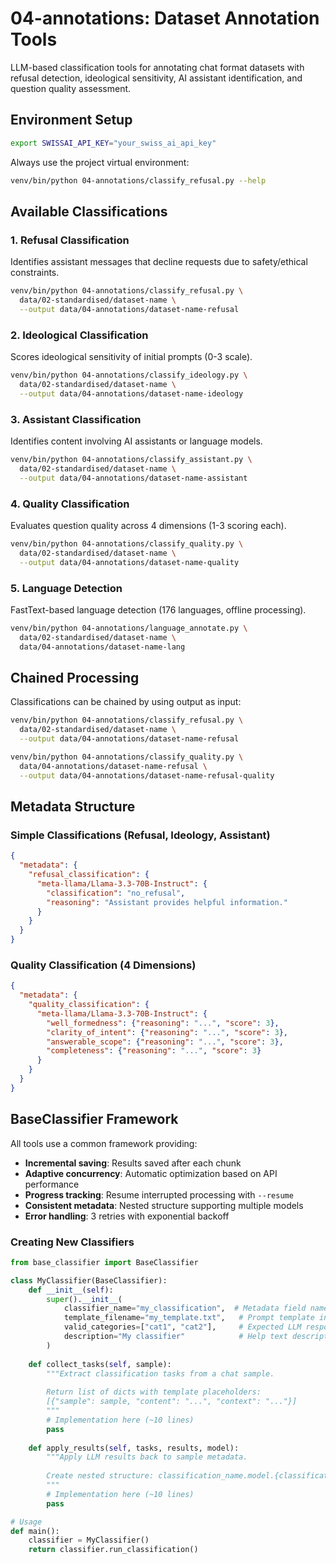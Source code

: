 # 04-annotations: Dataset Annotation Tools

LLM-based classification tools for annotating chat format datasets with refusal detection, ideological sensitivity, AI assistant identification, and question quality assessment.

## Environment Setup
```bash
export SWISSAI_API_KEY="your_swiss_ai_api_key"
```

Always use the project virtual environment:
```bash
venv/bin/python 04-annotations/classify_refusal.py --help
```

## Available Classifications

### 1. Refusal Classification
Identifies assistant messages that decline requests due to safety/ethical constraints.

```bash
venv/bin/python 04-annotations/classify_refusal.py \
  data/02-standardised/dataset-name \
  --output data/04-annotations/dataset-name-refusal
```

### 2. Ideological Classification  
Scores ideological sensitivity of initial prompts (0-3 scale).

```bash
venv/bin/python 04-annotations/classify_ideology.py \
  data/02-standardised/dataset-name \
  --output data/04-annotations/dataset-name-ideology
```

### 3. Assistant Classification
Identifies content involving AI assistants or language models.

```bash
venv/bin/python 04-annotations/classify_assistant.py \
  data/02-standardised/dataset-name \
  --output data/04-annotations/dataset-name-assistant
```

### 4. Quality Classification
Evaluates question quality across 4 dimensions (1-3 scoring each).

```bash
venv/bin/python 04-annotations/classify_quality.py \
  data/02-standardised/dataset-name \
  --output data/04-annotations/dataset-name-quality
```

### 5. Language Detection
FastText-based language detection (176 languages, offline processing).

```bash
venv/bin/python 04-annotations/language_annotate.py \
  data/02-standardised/dataset-name \
  data/04-annotations/dataset-name-lang
```

## Chained Processing
Classifications can be chained by using output as input:

```bash
venv/bin/python 04-annotations/classify_refusal.py \
  data/02-standardised/dataset-name \
  --output data/04-annotations/dataset-name-refusal

venv/bin/python 04-annotations/classify_quality.py \
  data/04-annotations/dataset-name-refusal \
  --output data/04-annotations/dataset-name-refusal-quality
```

## Metadata Structure

### Simple Classifications (Refusal, Ideology, Assistant)
```json
{
  "metadata": {
    "refusal_classification": {
      "meta-llama/Llama-3.3-70B-Instruct": {
        "classification": "no_refusal",
        "reasoning": "Assistant provides helpful information."
      }
    }
  }
}
```

### Quality Classification (4 Dimensions)
```json
{
  "metadata": {
    "quality_classification": {
      "meta-llama/Llama-3.3-70B-Instruct": {
        "well_formedness": {"reasoning": "...", "score": 3},
        "clarity_of_intent": {"reasoning": "...", "score": 3},
        "answerable_scope": {"reasoning": "...", "score": 3},
        "completeness": {"reasoning": "...", "score": 3}
      }
    }
  }
}
```

## BaseClassifier Framework

All tools use a common framework providing:
- **Incremental saving**: Results saved after each chunk
- **Adaptive concurrency**: Automatic optimization based on API performance  
- **Progress tracking**: Resume interrupted processing with `--resume`
- **Consistent metadata**: Nested structure supporting multiple models
- **Error handling**: 3 retries with exponential backoff

### Creating New Classifiers
```python
from base_classifier import BaseClassifier

class MyClassifier(BaseClassifier):
    def __init__(self):
        super().__init__(
            classifier_name="my_classification",  # Metadata field name
            template_filename="my_template.txt",   # Prompt template in prompts/
            valid_categories=["cat1", "cat2"],     # Expected LLM responses ([] for structured)
            description="My classifier"            # Help text description
        )
    
    def collect_tasks(self, sample):
        """Extract classification tasks from a chat sample.
        
        Return list of dicts with template placeholders:
        [{"sample": sample, "content": "...", "context": "..."}]
        """
        # Implementation here (~10 lines)
        pass
        
    def apply_results(self, tasks, results, model):
        """Apply LLM results back to sample metadata.
        
        Create nested structure: classification_name.model.{classification, reasoning}
        """
        # Implementation here (~10 lines)
        pass

# Usage
def main():
    classifier = MyClassifier()
    return classifier.run_classification()
```